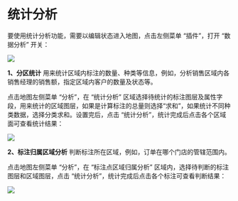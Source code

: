 # 统计分析

要使用统计分析功能，需要以编辑状态进入地图，点击左侧菜单 “插件”，打开 “数据分析” 开关：

![](http://pic.dituwuyou.com/map%2Fpicture%2Fstatistic-analysis.png)

**1、分区统计**  用来统计区域内标注的数量、种类等信息，例如，分析销售区域内各销售经理的销售额，指定区域内客户的数量及状态等。

点击地图左侧菜单 “分析”，在 “统计分析” 区域选择待统计的标注图层及属性字段，用来统计的区域图层，如果是计算标注的总量则选择“求和”，如果统计不同种类数据，选择分类求和。设置完后，点击 “统计分析”，统计完成后点击各个区域面可查看统计结果：

![](http://pic.dituwuyou.com/map%2Fpicture%2Fstatistic-analysis1.png)


**2、标注归属区域分析**  判断标注所在区域，例如，订单在哪个门店的管辖范围内。

点击地图左侧菜单 “分析”，在 “标注点区域归属分析” 区域内，选择待判断的标注图层和区域图层，点击 “统计分析”，统计完成后点击各个标注可查看判断结果：

![](http://pic.dituwuyou.com/map%2Fpicture%2Fstatistic-analysis-2.png)

